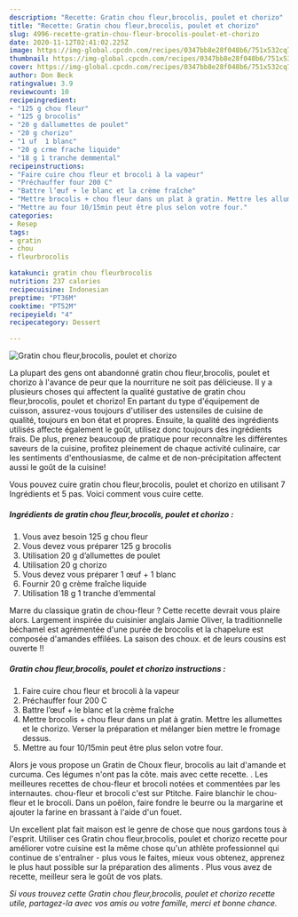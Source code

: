 ```yaml
---
description: "Recette: Gratin chou fleur,brocolis, poulet et chorizo"
title: "Recette: Gratin chou fleur,brocolis, poulet et chorizo"
slug: 4996-recette-gratin-chou-fleur-brocolis-poulet-et-chorizo
date: 2020-11-12T02:41:02.225Z
image: https://img-global.cpcdn.com/recipes/0347bb8e28f048b6/751x532cq70/gratin-chou-fleurbrocolis-poulet-et-chorizo-photo-principale-de-la-recette.jpg
thumbnail: https://img-global.cpcdn.com/recipes/0347bb8e28f048b6/751x532cq70/gratin-chou-fleurbrocolis-poulet-et-chorizo-photo-principale-de-la-recette.jpg
cover: https://img-global.cpcdn.com/recipes/0347bb8e28f048b6/751x532cq70/gratin-chou-fleurbrocolis-poulet-et-chorizo-photo-principale-de-la-recette.jpg
author: Don Beck
ratingvalue: 3.9
reviewcount: 10
recipeingredient:
- "125 g chou fleur"
- "125 g brocolis"
- "20 g dallumettes de poulet"
- "20 g chorizo"
- "1 uf  1 blanc"
- "20 g crme frache liquide"
- "18 g 1 tranche demmental"
recipeinstructions:
- "Faire cuire chou fleur et brocoli à la vapeur"
- "Préchauffer four 200 C"
- "Battre l’œuf + le blanc et la crème fraîche"
- "Mettre brocolis + chou fleur dans un plat à gratin. Mettre les allumettes et le chorizo. Verser la préparation et mélanger bien mettre le fromage dessus."
- "Mettre au four 10/15min peut être plus selon votre four."
categories:
- Resep
tags:
- gratin
- chou
- fleurbrocolis

katakunci: gratin chou fleurbrocolis 
nutrition: 237 calories
recipecuisine: Indonesian
preptime: "PT36M"
cooktime: "PT52M"
recipeyield: "4"
recipecategory: Dessert

---
```



![Gratin chou fleur,brocolis, poulet et chorizo](https://img-global.cpcdn.com/recipes/0347bb8e28f048b6/751x532cq70/gratin-chou-fleurbrocolis-poulet-et-chorizo-photo-principale-de-la-recette.jpg)

La plupart des gens ont abandonné gratin chou fleur,brocolis, poulet et chorizo à l'avance de peur que la nourriture ne soit pas délicieuse. Il y a plusieurs choses qui affectent la qualité gustative de gratin chou fleur,brocolis, poulet et chorizo! En partant du type d'équipement de cuisson, assurez-vous toujours d'utiliser des ustensiles de cuisine de qualité, toujours en bon état et propres. Ensuite, la qualité des ingrédients utilisés affecte également le goût, utilisez donc toujours des ingrédients frais. De plus, prenez beaucoup de pratique pour reconnaître les différentes saveurs de la cuisine, profitez pleinement de chaque activité culinaire, car les sentiments d'enthousiasme, de calme et de non-précipitation affectent aussi le goût de la cuisine!

<!--inarticleads1-->

Vous pouvez cuire gratin chou fleur,brocolis, poulet et chorizo en utilisant 7 Ingrédients et 5 pas. Voici comment vous cuire cette.

##### Ingrédients de gratin chou fleur,brocolis, poulet et chorizo :

1. Vous avez besoin 125 g chou fleur
1. Vous devez vous préparer 125 g brocolis
1. Utilisation 20 g d’allumettes de poulet
1. Utilisation 20 g chorizo
1. Vous devez vous préparer 1 œuf + 1 blanc
1. Fournir 20 g crème fraîche liquide
1. Utilisation 18 g 1 tranche d’emmental


Marre du classique gratin de chou-fleur ? Cette recette devrait vous plaire alors. Largement inspirée du cuisinier anglais Jamie Oliver, la traditionnelle béchamel est agrémentée d&#39;une purée de brocolis et la chapelure est composée d&#39;amandes effilées. La saison des choux. et de leurs cousins est ouverte !! 

<!--inarticleads2-->

##### Gratin chou fleur,brocolis, poulet et chorizo instructions :

1. Faire cuire chou fleur et brocoli à la vapeur
1. Préchauffer four 200 C
1. Battre l’œuf + le blanc et la crème fraîche
1. Mettre brocolis + chou fleur dans un plat à gratin. Mettre les allumettes et le chorizo. Verser la préparation et mélanger bien mettre le fromage dessus.
1. Mettre au four 10/15min peut être plus selon votre four.


Alors je vous propose un Gratin de Choux fleur, brocolis au lait d&#39;amande et curcuma. Ces légumes n&#39;ont pas la côte. mais avec cette recette. . Les meilleures recettes de chou-fleur et brocoli notées et commentées par les internautes. chou-fleur et brocoli c&#39;est sur Ptitche. Faire blanchir le chou-fleur et le brocoli. Dans un poêlon, faire fondre le beurre ou la margarine et ajouter la farine en brassant à l&#39;aide d&#39;un fouet. 

<!--inarticleads1-->

<p>
Un excellent plat fait maison est le genre de chose que nous gardons tous à l'esprit. Utiliser ces Gratin chou fleur,brocolis, poulet et chorizo recette pour améliorer votre cuisine est la même chose qu'un athlète professionnel qui continue de s'entraîner - plus vous le faites, mieux vous obtenez, apprenez le plus haut possible sur la préparation des aliments . Plus vous avez de recette, meilleur sera le goût de vos plats.
</p>

<p>
<i>Si vous trouvez cette Gratin chou fleur,brocolis, poulet et chorizo recette utile, partagez-la avec vos amis ou votre famille, merci et bonne chance.</i>
</p>
